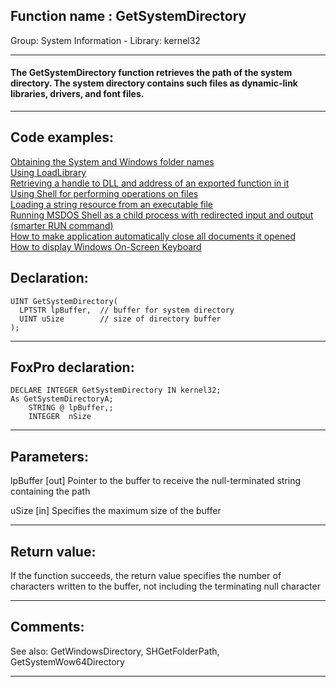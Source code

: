 
## Function name : GetSystemDirectory
Group: System Information - Library: kernel32    
***  


#### The GetSystemDirectory function retrieves the path of the system directory. The system directory contains such files as dynamic-link libraries, drivers, and font files.

***  


## Code examples:
[Obtaining the System and Windows folder names](../../samples/sample_005.md)  
[Using LoadLibrary](../../samples/sample_007.md)  
[Retrieving a handle to DLL and address of an exported function in it](../../samples/sample_085.md)  
[Using Shell for performing operations on files](../../samples/sample_093.md)  
[Loading a string resource from an executable file](../../samples/sample_213.md)  
[Running MSDOS Shell as a child process with redirected input and output (smarter RUN command)](../../samples/sample_477.md)  
[How to make application automatically close all documents it opened](../../samples/sample_491.md)  
[How to display Windows On-Screen Keyboard](../../samples/sample_582.md)  

## Declaration:
```foxpro  
UINT GetSystemDirectory(
  LPTSTR lpBuffer,  // buffer for system directory
  UINT uSize        // size of directory buffer
);  
```  
***  


## FoxPro declaration:
```foxpro  
DECLARE INTEGER GetSystemDirectory IN kernel32;
As GetSystemDirectoryA;
	STRING @ lpBuffer,;
	INTEGER  nSize  
```  
***  


## Parameters:
lpBuffer 
[out] Pointer to the buffer to receive the null-terminated string containing the path

uSize 
[in] Specifies the maximum size of the buffer  
***  


## Return value:
If the function succeeds, the return value specifies the number of characters written to the buffer, not including the terminating null character  
***  


## Comments:
See also: GetWindowsDirectory, SHGetFolderPath, GetSystemWow64Directory   
  
***  


